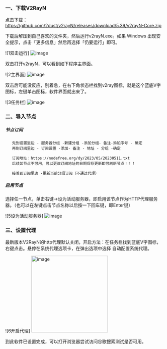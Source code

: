 ### 一、下载V2RayN


点击下载： https://github.com/2dust/v2rayN/releases/download/5.39/v2rayN-Core.zip

下载后解压到自己喜欢的文件夹，然后运行v2rayN.exe。如果 Windows 出现安全提示，点击「更多信息」然后再选择「仍要运行」即可。

![1双击运行] ![image](https://github.com/jian2450/tutorials/assets/36982470/49b22103-424d-4256-a873-8a2ec1b5be32)



双击打开v2rayN，可以看到如下程序主界面。

![2主界面] ![image](https://github.com/jian2450/tutorials/assets/36982470/ad03d779-7646-43c9-8c19-79f52033ac21)



双击后可能没反应，别着急，在右下角状态栏找到v2ray图标，就是这个蓝底V字图标，左键单击图标，软件界面就出来了。

![3任务栏]  ![image](https://github.com/jian2450/tutorials/assets/36982470/236558b4-3fc2-48c4-895a-bca9a1ad8173)



### 二、导入节点

##### 节点订阅
       先到设置里边 - 服务器分组 -新建分组 -添加分组- 备注-添加序号 - 确定
       再到订阅里边 - 订阅设置 -添加- 备注 - 地址 - 分组 -确定

       订阅地址：https://nodefree.org/dy/2023/05/20230511.txt
       后续如节点不可用，可以更改订阅地址的日期保存更新即可刷新节点！！！

       接着到订阅里边 -更新当前分组订阅（不通过代理）
        


##### 启用节点

选择任一节点，单击右键->设为活动服务器，即启用该节点作为HTTP代理服务器。（也可以在左键点击节点名称以后按一下回车键，即Enter键）

![5设为活动服务器] ![image](https://github.com/jian2450/tutorials/assets/36982470/89abe563-05c9-4068-ab17-35f84251d1ab)




### 三、设置代理

最新版本V2RayN的http代理默认关闭，开启方法：在任务栏找到蓝底V字图标，右键点击。悬停在系统代理选项卡，在弹出选项中选择 自动配置系统代理。

![6开启代理] <img width="243" alt="image" src="https://github.com/jian2450/tutorials/assets/36982470/d03dd4e1-564e-4e22-a941-23641b3e646a">

到此软件已设置完成，可以打开浏览器尝试访问谷歌搜索测试是否可用。



